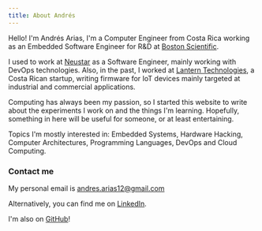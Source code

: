 ```yaml
---
title: About Andrés
---
```


Hello! I'm Andrés Arias, I'm a Computer Engineer from Costa Rica working
as an Embedded Software Engineer for R&D at
[Boston Scientific](https://www.bostonscientific.com/).

I used to work at [Neustar](https://www.home.neustar/) as a Software Engineer,
mainly working with DevOps technologies. Also, in the past, I worked at
[Lantern Technologies](https://lantern.tech), a Costa Rican startup, writing
firmware for IoT devices mainly targeted at industrial and commercial applications.

Computing has always been my passion, so I started this website to write about the
experiments I work on and the things I'm learning.
Hopefully, something in here will be useful for someone, or at least
entertaining.

Topics I'm mostly interested in: Embedded Systems, Hardware Hacking,
Computer Architectures, Programming Languages, DevOps and Cloud Computing.

### Contact me

My personal email is [andres.arias12@gmail.com](mailto:andres.arias12@gmail.com)

Alternatively, you can find me on [LinkedIn](https://www.linkedin.com/in/andresarias95/).

I'm also on [GitHub](https://github.com/andres-arias)!

